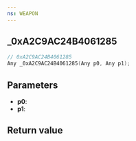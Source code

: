 ```yaml
---
ns: WEAPON
---
```

## _0xA2C9AC24B4061285

```c
// 0xA2C9AC24B4061285
Any _0xA2C9AC24B4061285(Any p0, Any p1);
```


## Parameters
* **p0**: 
* **p1**: 

## Return value
